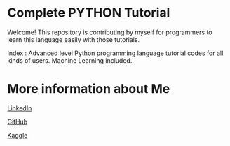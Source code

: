 # Complete PYTHON Tutorial

Welcome! This repository is contributing by myself for programmers to learn this language easily with those tutorials. 

Index : Advanced level Python programming language tutorial codes for all kinds of users. Machine Learning included.

# More information about Me

[LinkedIn](https://www.linkedin.com/in/emiryarkinyaman/)

[GitHub](https://github.com/Weinoose)

[Kaggle](https://www.kaggle.com/weinoose)
